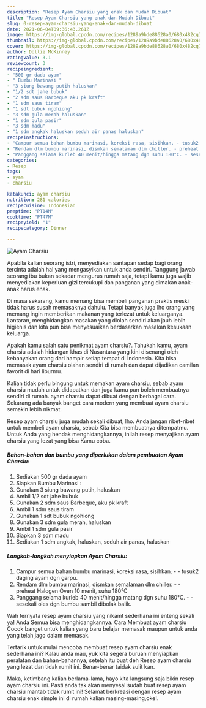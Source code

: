 ```yaml
---
description: "Resep Ayam Charsiu yang enak dan Mudah Dibuat"
title: "Resep Ayam Charsiu yang enak dan Mudah Dibuat"
slug: 0-resep-ayam-charsiu-yang-enak-dan-mudah-dibuat
date: 2021-06-04T09:36:43.261Z
image: https://img-global.cpcdn.com/recipes/1289a9bde88628a0/680x482cq70/ayam-charsiu-foto-resep-utama.jpg
thumbnail: https://img-global.cpcdn.com/recipes/1289a9bde88628a0/680x482cq70/ayam-charsiu-foto-resep-utama.jpg
cover: https://img-global.cpcdn.com/recipes/1289a9bde88628a0/680x482cq70/ayam-charsiu-foto-resep-utama.jpg
author: Dollie McKinney
ratingvalue: 3.1
reviewcount: 3
recipeingredient:
- "500 gr dada ayam"
- " Bumbu Marinasi "
- "3 siung bawang putih haluskan"
- "1/2 sdt jahe bubuk"
- "2 sdm saus Barbeque aku pk kraft"
- "1 sdm saus tiram"
- "1 sdt bubuk ngohiong"
- "3 sdm gula merah haluskan"
- "1 sdm gula pasir"
- "3 sdm madu"
- "1 sdm angkak haluskan seduh air panas haluskan"
recipeinstructions:
- "Campur semua bahan bumbu marinasi, koreksi rasa, sisihkan. - tusuk2 daging ayam dgn garpu."
- "Rendam dlm bumbu marinasi, dismkan semalaman dlm chiller. - preheat Halogen Oven 10 menit, suhu 180°C"
- "Panggang selama kurleb 40 menit/hingga matang dgn suhu 180°C. - sesekali oles dgn bumbu sambil dibolak balik."
categories:
- Resep
tags:
- ayam
- charsiu

katakunci: ayam charsiu 
nutrition: 281 calories
recipecuisine: Indonesian
preptime: "PT14M"
cooktime: "PT47M"
recipeyield: "1"
recipecategory: Dinner

---
```



![Ayam Charsiu](https://img-global.cpcdn.com/recipes/1289a9bde88628a0/680x482cq70/ayam-charsiu-foto-resep-utama.jpg)

Apabila kalian seorang istri, menyediakan santapan sedap bagi orang tercinta adalah hal yang mengasyikan untuk anda sendiri. Tanggung jawab seorang ibu bukan sekadar mengurus rumah saja, tetapi kamu juga wajib menyediakan keperluan gizi tercukupi dan panganan yang dimakan anak-anak harus enak.

Di masa  sekarang, kamu memang bisa membeli panganan praktis meski tidak harus susah memasaknya dahulu. Tetapi banyak juga lho orang yang memang ingin memberikan makanan yang terlezat untuk keluarganya. Lantaran, menghidangkan masakan yang diolah sendiri akan jauh lebih higienis dan kita pun bisa menyesuaikan berdasarkan masakan kesukaan keluarga. 



Apakah kamu salah satu penikmat ayam charsiu?. Tahukah kamu, ayam charsiu adalah hidangan khas di Nusantara yang kini disenangi oleh kebanyakan orang dari hampir setiap tempat di Indonesia. Kita bisa memasak ayam charsiu olahan sendiri di rumah dan dapat dijadikan camilan favorit di hari liburmu.

Kalian tidak perlu bingung untuk memakan ayam charsiu, sebab ayam charsiu mudah untuk didapatkan dan juga kamu pun boleh membuatnya sendiri di rumah. ayam charsiu dapat dibuat dengan berbagai cara. Sekarang ada banyak banget cara modern yang membuat ayam charsiu semakin lebih nikmat.

Resep ayam charsiu juga mudah sekali dibuat, lho. Anda jangan ribet-ribet untuk membeli ayam charsiu, sebab Kita bisa membuatnya ditempatmu. Untuk Anda yang hendak menghidangkannya, inilah resep menyajikan ayam charsiu yang lezat yang bisa Kamu coba.

<!--inarticleads1-->

##### Bahan-bahan dan bumbu yang diperlukan dalam pembuatan Ayam Charsiu:

1. Sediakan 500 gr dada ayam
1. Siapkan  Bumbu Marinasi :
1. Gunakan 3 siung bawang putih, haluskan
1. Ambil 1/2 sdt jahe bubuk
1. Gunakan 2 sdm saus Barbeque, aku pk kraft
1. Ambil 1 sdm saus tiram
1. Gunakan 1 sdt bubuk ngohiong
1. Gunakan 3 sdm gula merah, haluskan
1. Ambil 1 sdm gula pasir
1. Siapkan 3 sdm madu
1. Sediakan 1 sdm angkak, haluskan, seduh air panas, haluskan




<!--inarticleads2-->

##### Langkah-langkah menyiapkan Ayam Charsiu:

1. Campur semua bahan bumbu marinasi, koreksi rasa, sisihkan. - - tusuk2 daging ayam dgn garpu.
1. Rendam dlm bumbu marinasi, dismkan semalaman dlm chiller. - - preheat Halogen Oven 10 menit, suhu 180°C
1. Panggang selama kurleb 40 menit/hingga matang dgn suhu 180°C. - - sesekali oles dgn bumbu sambil dibolak balik.




Wah ternyata resep ayam charsiu yang nikamt sederhana ini enteng sekali ya! Anda Semua bisa menghidangkannya. Cara Membuat ayam charsiu Cocok banget untuk kalian yang baru belajar memasak maupun untuk anda yang telah jago dalam memasak.

Tertarik untuk mulai mencoba membuat resep ayam charsiu enak sederhana ini? Kalau anda mau, yuk kita segera buruan menyiapkan peralatan dan bahan-bahannya, setelah itu buat deh Resep ayam charsiu yang lezat dan tidak rumit ini. Benar-benar taidak sulit kan. 

Maka, ketimbang kalian berlama-lama, hayo kita langsung saja bikin resep ayam charsiu ini. Pasti anda tak akan menyesal sudah buat resep ayam charsiu mantab tidak rumit ini! Selamat berkreasi dengan resep ayam charsiu enak simple ini di rumah kalian masing-masing,oke!.

